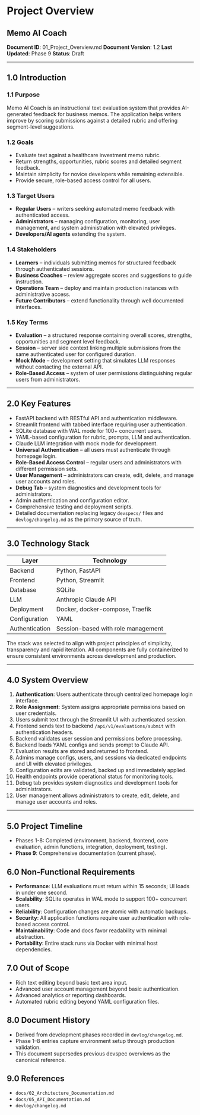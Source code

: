 # Project Overview
## Memo AI Coach

**Document ID**: 01_Project_Overview.md
**Document Version**: 1.2
**Last Updated**: Phase 9
**Status**: Draft

---

## 1.0 Introduction

### 1.1 Purpose
Memo AI Coach is an instructional text evaluation system that provides AI-generated feedback for business memos. The application helps writers improve by scoring submissions against a detailed rubric and offering segment-level suggestions.

### 1.2 Goals
- Evaluate text against a healthcare investment memo rubric.
- Return strengths, opportunities, rubric scores and detailed segment feedback.
- Maintain simplicity for novice developers while remaining extensible.
- Provide secure, role-based access control for all users.

### 1.3 Target Users
- **Regular Users** – writers seeking automated memo feedback with authenticated access.
- **Administrators** – managing configuration, monitoring, user management, and system administration with elevated privileges.
- **Developers/AI agents** extending the system.

### 1.4 Stakeholders
- **Learners** – individuals submitting memos for structured feedback through authenticated sessions.
- **Business Coaches** – review aggregate scores and suggestions to guide instruction.
- **Operations Team** – deploy and maintain production instances with administrative access.
- **Future Contributors** – extend functionality through well documented interfaces.

### 1.5 Key Terms
- **Evaluation** – a structured response containing overall scores, strengths, opportunities and segment level feedback.
- **Session** – server side context linking multiple submissions from the same authenticated user for configured duration.
- **Mock Mode** – development setting that simulates LLM responses without contacting the external API.
- **Role-Based Access** – system of user permissions distinguishing regular users from administrators.

---

## 2.0 Key Features
- FastAPI backend with RESTful API and authentication middleware.
- Streamlit frontend with tabbed interface requiring user authentication.
- SQLite database with WAL mode for 100+ concurrent users.
- YAML-based configuration for rubric, prompts, LLM and authentication.
- Claude LLM integration with mock mode for development.
- **Universal Authentication** – all users must authenticate through homepage login.
- **Role-Based Access Control** – regular users and administrators with different permission sets.
- **User Management** – administrators can create, edit, delete, and manage user accounts and roles.
- **Debug Tab** – system diagnostics and development tools for administrators.
- Admin authentication and configuration editor.
- Comprehensive testing and deployment scripts.
- Detailed documentation replacing legacy `devspecs/` files and `devlog/changelog.md` as the primary source of truth.

---

## 3.0 Technology Stack
| Layer | Technology |
|------|------------|
| Backend | Python, FastAPI |
| Frontend | Python, Streamlit |
| Database | SQLite |
| LLM | Anthropic Claude API |
| Deployment | Docker, docker-compose, Traefik |
| Configuration | YAML |
| Authentication | Session-based with role management |

The stack was selected to align with project principles of simplicity, transparency and rapid iteration. All components are fully containerized to ensure consistent environments across development and production.

---

## 4.0 System Overview
1. **Authentication**: Users authenticate through centralized homepage login interface.
2. **Role Assignment**: System assigns appropriate permissions based on user credentials.
3. Users submit text through the Streamlit UI with authenticated session.
4. Frontend sends text to backend `/api/v1/evaluations/submit` with authentication headers.
5. Backend validates user session and permissions before processing.
6. Backend loads YAML configs and sends prompt to Claude API.
7. Evaluation results are stored and returned to frontend.
8. Admins manage configs, users, and sessions via dedicated endpoints and UI with elevated privileges.
9. Configuration edits are validated, backed up and immediately applied.
10. Health endpoints provide operational status for monitoring tools.
11. Debug tab provides system diagnostics and development tools for administrators.
12. User management allows administrators to create, edit, delete, and manage user accounts and roles.

---

## 5.0 Project Timeline
- Phases 1-8: Completed (environment, backend, frontend, core evaluation, admin functions, integration, deployment, testing).
- **Phase 9**: Comprehensive documentation (current phase).

## 6.0 Non-Functional Requirements
- **Performance**: LLM evaluations must return within 15 seconds; UI loads in under one second.
- **Scalability**: SQLite operates in WAL mode to support 100+ concurrent users.
- **Reliability**: Configuration changes are atomic with automatic backups.
- **Security**: All application functions require user authentication with role-based access control.
- **Maintainability**: Code and docs favor readability with minimal abstraction.
- **Portability**: Entire stack runs via Docker with minimal host dependencies.

## 7.0 Out of Scope
- Rich text editing beyond basic text area input.
- Advanced user account management beyond basic authentication.
- Advanced analytics or reporting dashboards.
- Automated rubric editing beyond YAML configuration files.

## 8.0 Document History
- Derived from development phases recorded in `devlog/changelog.md`.
- Phase 1–8 entries capture environment setup through production validation.
- This document supersedes previous devspec overviews as the canonical reference.

## 9.0 References
- `docs/02_Architecture_Documentation.md`
- `docs/05_API_Documentation.md`
- `devlog/changelog.md`
